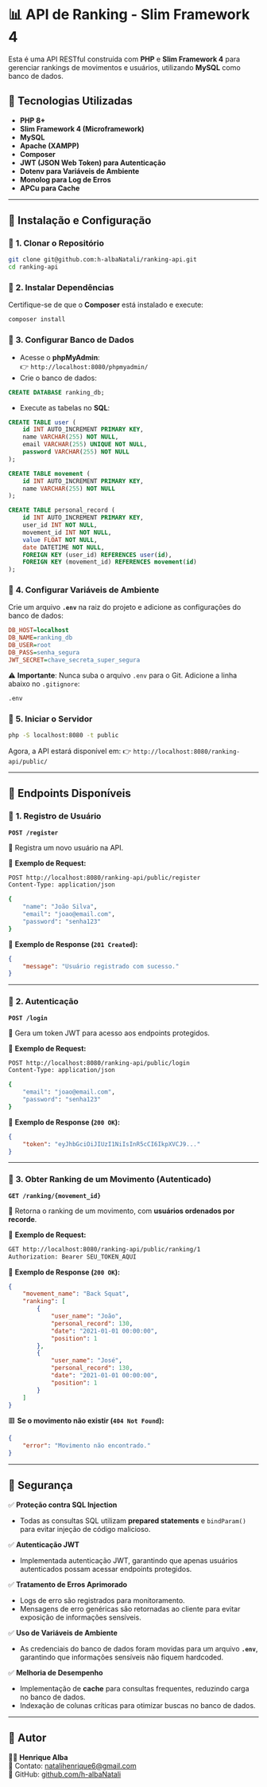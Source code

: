 # 📊 API de Ranking - Slim Framework 4

Esta é uma API RESTful construída com **PHP** e **Slim Framework 4** para gerenciar rankings de movimentos e usuários, utilizando **MySQL** como banco de dados.

## 📌 Tecnologias Utilizadas
- **PHP 8+**
- **Slim Framework 4 (Microframework)**
- **MySQL**
- **Apache (XAMPP)**
- **Composer**
- **JWT (JSON Web Token) para Autenticação**
- **Dotenv para Variáveis de Ambiente**
- **Monolog para Log de Erros**
- **APCu para Cache**

---

## 🚀 Instalação e Configuração

### 📌 **1. Clonar o Repositório**
```sh
git clone git@github.com:h-albaNatali/ranking-api.git
cd ranking-api
```

### 📌 **2. Instalar Dependências**
Certifique-se de que o **Composer** está instalado e execute:
```sh
composer install
```

### 📌 **3. Configurar Banco de Dados**
- Acesse o **phpMyAdmin**:  
  👉 `http://localhost:8080/phpmyadmin/`
- Crie o banco de dados:
```sql
CREATE DATABASE ranking_db;
```
- Execute as tabelas no **SQL**:
```sql
CREATE TABLE user (
    id INT AUTO_INCREMENT PRIMARY KEY,
    name VARCHAR(255) NOT NULL,
    email VARCHAR(255) UNIQUE NOT NULL,
    password VARCHAR(255) NOT NULL
);

CREATE TABLE movement (
    id INT AUTO_INCREMENT PRIMARY KEY,
    name VARCHAR(255) NOT NULL
);

CREATE TABLE personal_record (
    id INT AUTO_INCREMENT PRIMARY KEY,
    user_id INT NOT NULL,
    movement_id INT NOT NULL,
    value FLOAT NOT NULL,
    date DATETIME NOT NULL,
    FOREIGN KEY (user_id) REFERENCES user(id),
    FOREIGN KEY (movement_id) REFERENCES movement(id)
);
```

### 📌 **4. Configurar Variáveis de Ambiente**

Crie um arquivo **`.env`** na raiz do projeto e adicione as configurações do banco de dados:

```ini
DB_HOST=localhost
DB_NAME=ranking_db
DB_USER=root
DB_PASS=senha_segura
JWT_SECRET=chave_secreta_super_segura
```

⚠️ **Importante**: Nunca suba o arquivo `.env` para o Git. Adicione a linha abaixo no `.gitignore`:
```sh
.env
```

### 📌 **5. Iniciar o Servidor**
```sh
php -S localhost:8080 -t public
```
Agora, a API estará disponível em:
👉 `http://localhost:8080/ranking-api/public/`

---

## 📌 **Endpoints Disponíveis**

### 📌 **1. Registro de Usuário**
**`POST /register`**

📌 Registra um novo usuário na API.

🔹 **Exemplo de Request:**
```sh
POST http://localhost:8080/ranking-api/public/register
Content-Type: application/json

{
    "name": "João Silva",
    "email": "joao@email.com",
    "password": "senha123"
}
```

🔹 **Exemplo de Response (`201 Created`):**
```json
{
    "message": "Usuário registrado com sucesso."
}
```

---

### 📌 **2. Autenticação**
**`POST /login`**

📌 Gera um token JWT para acesso aos endpoints protegidos.

🔹 **Exemplo de Request:**
```sh
POST http://localhost:8080/ranking-api/public/login
Content-Type: application/json

{
    "email": "joao@email.com",
    "password": "senha123"
}
```

🔹 **Exemplo de Response (`200 OK`):**
```json
{
    "token": "eyJhbGciOiJIUzI1NiIsInR5cCI6IkpXVCJ9..."
}
```

---

### 📌 **3. Obter Ranking de um Movimento (Autenticado)**
**`GET /ranking/{movement_id}`**

📌 Retorna o ranking de um movimento, com **usuários ordenados por recorde**.

🔹 **Exemplo de Request:**
```sh
GET http://localhost:8080/ranking-api/public/ranking/1
Authorization: Bearer SEU_TOKEN_AQUI
```

🔹 **Exemplo de Response (`200 OK`):**
```json
{
    "movement_name": "Back Squat",
    "ranking": [
        {
            "user_name": "João",
            "personal_record": 130,
            "date": "2021-01-01 00:00:00",
            "position": 1
        },
        {
            "user_name": "José",
            "personal_record": 130,
            "date": "2021-01-01 00:00:00",
            "position": 1
        }
    ]
}
```

🟥 **Se o movimento não existir (`404 Not Found`):**
```json
{
    "error": "Movimento não encontrado."
}
```

---

## 📌 **Segurança**
✅ **Proteção contra SQL Injection**
- Todas as consultas SQL utilizam **prepared statements** e `bindParam()` para evitar injeção de código malicioso.

✅ **Autenticação JWT**
- Implementada autenticação JWT, garantindo que apenas usuários autenticados possam acessar endpoints protegidos.

✅ **Tratamento de Erros Aprimorado**
- Logs de erro são registrados para monitoramento.
- Mensagens de erro genéricas são retornadas ao cliente para evitar exposição de informações sensíveis.

✅ **Uso de Variáveis de Ambiente**
- As credenciais do banco de dados foram movidas para um arquivo **`.env`**, garantindo que informações sensíveis não fiquem hardcoded.

✅ **Melhoria de Desempenho**
- Implementação de **cache** para consultas frequentes, reduzindo carga no banco de dados.
- Indexação de colunas críticas para otimizar buscas no banco de dados.

---

## 📌 **Autor**
👨‍💻 **Henrique Alba**  
💎 Contato: [natalihenrique6@gmail.com](mailto:natalihenrique6@gmail.com)  
🔗 GitHub: [github.com/h-albaNatali](https://github.com/h-albaNatali)

